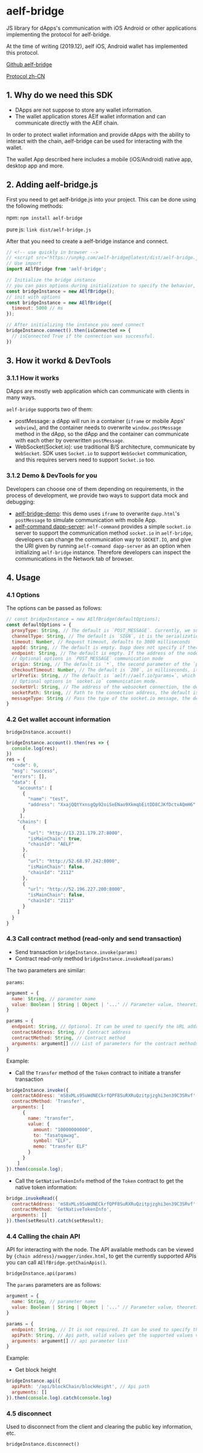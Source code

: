 # aelf-bridge

JS library for dApps's communication with iOS Android or other applications implementing the protocol for aelf-bridge.

At the time of writing (2019.12), aelf iOS, Android wallet has implemented this protocol.

[Github aelf-bridge](https://github.com/AElfProject/aelf-bridge)

[Protocol zh-CN](https://github.com/AElfProject/aelf-bridge/blob/master/PROTOCOL.zh-CN.md)

## 1. Why do we need this SDK

- DApps are not suppose to store any wallet information.
- The wallet application stores AElf wallet information and can communicate directly with the AElf chain.

In order to protect wallet information and provide dApps with the ability to interact with the chain,
aelf-bridge can be used for interacting with the wallet.

The wallet App described here includes a mobile (iOS/Android) native app, desktop app and more.

## 2. Adding aelf-bridge.js

First you need to get aelf-bridge.js into your project. This can be done using the following methods:

npm: `npm install aelf-bridge`

pure js: `link dist/aelf-bridge.js`

After that you need to create a aelf-bridge instance and connect.

```js
// <!-- use quickly in browser -->
// <script src="https://unpkg.com/aelf-bridge@latest/dist/aelf-bridge.js"></script>
// Use import
import AElfBridge from 'aelf-bridge';

// Initialize the bridge instance
// you can pass options during initialization to specify the behavior, see below for explanation
const bridgeInstance = new AElfBridge();
// init with options
const bridgeInstance = new AElfBridge({
  timeout: 5000 // ms
});

// After initializing the instance you need connect
bridgeInstance.connect().then(isConnected => {
  // isConnected True if the connection was successful.
})
```

## 3. How it workd & DevTools

### 3.1.1 How it works

DApps are mostly web application which can communicate with clients in many ways.

`aelf-bridge` supports two of them:

- postMessage: a dApp will run in a container (`iframe` or mobile Apps' `webview`),
and the container needs to overwrite `window.postMessage` method in the dApp,
so the dApp and the container can communicate with each other by overwritten `postMessage`.  
- WebSocket(Socket.io): use traditional B/S architecture, communicate by `WebSocket`.
SDK uses `Socket.io` to support `WebSocket` communication, and this requires servers need to support `Socket.io` too.

### 3.1.2 Demo & DevTools for you

Developers can choose one of them depending on requirements, in the process of development,
we provide two ways to support data mock and debugging:

- [aelf-bridge-demo](https://github.com/AElfProject/aelf-bridge-demo):
this demo uses `iframe` to overwrite `dapp.html`'s `postMessage` to simulate communication with mobile App.
- [aelf-command dapp-server](https://github.com/AElfProject/aelf-command):
`aelf-command` provides a simple `socket.io` server to support the communication method `socket.io` in `aelf-bridge`,
developers can change the communication way to `SOCKET.IO`,
and give the URI given by running `aelf-command dapp-server` as an option when initializing `aelf-bridge` instance.
Therefore developers can inspect the communications in the Network tab of browser.

## 4. Usage

### 4.1 Options

The options can be passed as follows:

```javascript
// const bridgeInstance = new AElfBridge(defaultOptions);
const defaultOptions = {
  proxyType: String, // The default is `POST_MESSAGE`. Currently, we support the `POST_MESSAGE` and `SOCKET.IO` proxy types are provided. The `Websocket` mechanism will be provided in the future. Valid values ​​are available via `AElfBridge.getProxies()`.
  channelType: String, // The default is `SIGN`, it is the serialization of the request and response, that is, Dapp exchanges the public and private keys with the client and the private key is used to verify the signature information, thereby verifying whether the information has been tampered with. Another method of symmetric encryption is provided. The parameter value is `ENCRYPT`, and the shared public key is used for symmetric encryption. The valid value of the parameter is obtained by `AElfBridge.getChannels()`.
  timeout: Number, // Request timeout, defaults to 3000 milliseconds
  appId: String, // The default is empty. Dapp does not specify if there is no special requirement. If you need to specify it, you need to randomly generate a 32-bit hex-coded id each time. A credential used to communicate with the client, specifying the Dapp ID. If it is not specified, the library will process it internally. The first run will generate a random 32-bit hex-encoded uuid. After the connection is successful, it will be stored in `localStorage`, then the value will be taken from `localStorage`. If not, then Generate a random id.
  endpoint: String, // The default is empty. If the address of the node is empty, the client uses the internally saved primary link address by default, and can also specify to send a request to a specific node.
  // Optional options in `POST_MESSAGE` communication mode
  origin: String, // The default is `*`, the second parameter of the `postMessage` function, in most cases you do not need to specify
  checkoutTimeout: Number, // The default is `200`, in milliseconds, it checks the client's injected `postMessage`. In most cases, you don't need to specify this
  urlPrefix: String, // The default is `aelf://aelf.io?params=`, which is used to specify the protocol and prefix of the node. If the client does not have special requirements, it does not need to be changed.
  // Optional options in `socket.io` communication mode.
  socketUrl: String, // The address of the websocket connection, the default is `http://localhost:50845`
  socketPath: String, // Path to the connection address, the default is empty
  messageType: String // Pass the type of the socket.io message, the default is `bridge`
}
```

### 4.2 Get wallet account information

`bridgeInstance.account()`

```javascript
bridgeInstance.account().then(res => {
  console.log(res);
})
res = {
  "code": 0,
  "msg": "success",
  "errors": [],
  "data": {
    "accounts": [
      {
        "name": "test",
        "address": "XxajQQtYxnsgQp92oiSeENao9XkmqbEitDD8CJKfDctvAQmH6"
      }
     ],
    "chains": [
      {
        "url": "http://13.231.179.27:8000",
        "isMainChain": true,
        "chainId": "AELF"
      },
      {
        "url": "http://52.68.97.242:8000",
        "isMainChain": false,
        "chainId": "2112"
      },
      {
        "url": "http://52.196.227.200:8000",
        "isMainChain": false,
        "chainId": "2113"
      }
    ]
  }
}
```

### 4.3 Call contract method (read-only and send transaction)

* Send transaction `bridgeInstance.invoke(params)`
* Contract read-only method `bridgeInstance.invokeRead(params)`

The two parameters are similar:

`params`:

```javascript
argument = {
  name: String, // parameter name
  value: Boolean | String | Object | '...' // Parameter value, theoretically any Javascript type
}

params = {
  endpoint: String, // Optional. It can be used to specify the URL address of the chain node. If it is not filled, it defaults to the option when initializing the `AElfBridge` instance. If there is no initialization option, the wallet App defaults to its own stored primary node address.
  contractAddress: String, // Contract address
  contractMethod: String, // Contract method
  arguments: argument[] /// List of parameters for the contract methods, type is array, array type is the above `argument` type
}
```

Example:

* Call the `Transfer` method of the `Token` contract to initiate a transfer transaction

```javascript
bridgeInstance.invoke({
  contractAddress: 'mS8xMLs9SuWdNECkrfQPF8SuRXRuQzitpjzghi3en39C3SRvf',
  contractMethod: 'Transfer',
  arguments: [
      {
        name: "transfer",
        value: {
          amount: "10000000000",
          to: "fasatqawag",
          symbol: "ELF",
          memo: "transfer ELF"
        }
      }
    ]
}).then(console.log);
```

* Call the `GetNativeTokenInfo` method of the `Token` contract to get the native token information:

```javascript
bridge.invokeRead({
  contractAddress: 'mS8xMLs9SuWdNECkrfQPF8SuRXRuQzitpjzghi3en39C3SRvf', 
  contractMethod: 'GetNativeTokenInfo', 
  arguments: []
}).then(setResult).catch(setResult);
```

### 4.4 Calling the chain API

API for interacting with the node. The API available methods can be viewed by `{chain address}/swagger/index.html`, to get the currently supported APIs you can call `AElfBridge.getChainApis()`.

`bridgeInstance.api(params)`

The `params` parameters are as follows:

```javascript
argument = {
  name: String, // parameter name
  value: Boolean | String | Object | '...' // Parameter value, theoretically any Javascript type
}

params = {
  endpoint: String, // It is not required. It can be used to specify the URL address of the chain node. If it is empty, it defaults to the option given when initializing the `AElfBridge` instance. If there is no initialization option, the wallet App defaults to its own stored primary node address.
  apiPath: String, // Api path, valid values ​​get the supported values ​​via `AElfBridge.getChainApis()`
  arguments: argument[] // api parameter list
}
```

Example:

* Get block height

```javascript
bridgeInstance.api({
  apiPath: '/api/blockChain/blockHeight', // Api path
  arguments: []
}).then(console.log).catch(console.log)
```

### 4.5 disconnect

Used to disconnect from the client and clearing the public key information, etc.

`bridgeInstance.disconnect()`
